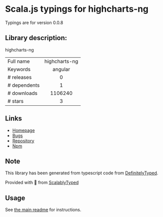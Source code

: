 
# Scala.js typings for highcharts-ng

Typings are for version 0.0.8

## Library description:
highcharts-ng

|                    |                 |
| ------------------ | :-------------: |
| Full name          | highcharts-ng |
| Keywords           | angular |
| # releases         | 0 |
| # dependents       | 1 |
| # downloads        | 1106240 |
| # stars            | 3 |

## Links
- [Homepage](https://github.com/pablojim/highcharts-ng)
- [Bugs](https://github.com/pablojim/highcharts-ng/issues)
- [Repository](https://github.com/pablojim/highcharts-ng)
- [Npm](https://www.npmjs.com/package/highcharts-ng)
    


## Note
This library has been generated from typescript code from [DefinitelyTyped](https://definitelytyped.org).

Provided with :purple_heart: from [ScalablyTyped](https://github.com/oyvindberg/ScalablyTyped)

## Usage
See [the main readme](../../readme.md) for instructions.


